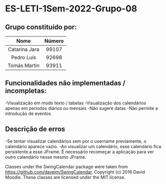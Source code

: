 # ES-LETI-1Sem-2022-Grupo-08

## Grupo constituído por:

| Nome  |  Número |
|:-----------------:|:----:|
| Catarina Jara  | 99107  |
|  Pedro Luís | 92698  |
| Tomás Martin  | 93911  |


## Funcionalidades não implementadas / incompletas:
-Visualização em modo texto / tabelas
-Visualização dos calendários apenas em periodos diários ou mensais
-Não sugere datas
-Não permite a introdução de eventos

## Descrição de erros
-Se tentar visualizar calendários sem por o username previamente, o calendário aparece vazio.
-Ao visualizar um calendário, esse calendário fica persistente a esse JFrame. É necessário recomeçar a aplicação para ver outro calendário nesse mesmo JFrame.





Classes under the SwingCalendar package were taken from https://github.com/davejm/SwingCalendar, Copyright (c) 2016 David Moodie. These classes are licensed under the MIT license.